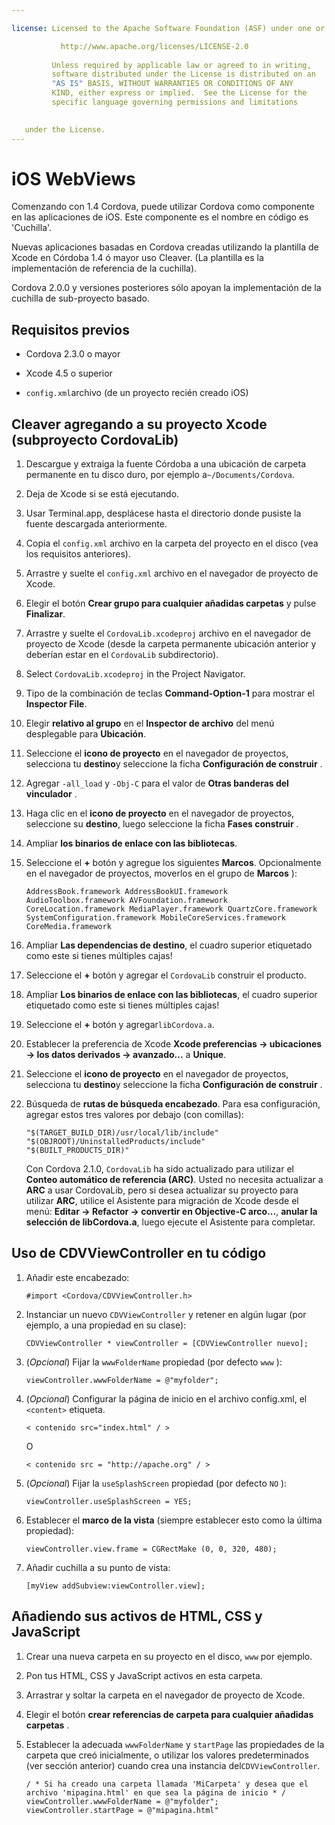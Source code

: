 ```yaml
---

license: Licensed to the Apache Software Foundation (ASF) under one or more contributor license agreements. See the NOTICE file distributed with this work for additional information regarding copyright ownership. The ASF licenses this file to you under the Apache License, Version 2.0 (the "License"); you may not use this file except in compliance with the License. You may obtain a copy of the License at

           http://www.apache.org/licenses/LICENSE-2.0
    
         Unless required by applicable law or agreed to in writing,
         software distributed under the License is distributed on an
         "AS IS" BASIS, WITHOUT WARRANTIES OR CONDITIONS OF ANY
         KIND, either express or implied.  See the License for the
         specific language governing permissions and limitations
    

   under the License.
---
```


# iOS WebViews

Comenzando con 1.4 Cordova, puede utilizar Cordova como componente en las aplicaciones de iOS. Este componente es el nombre en código es 'Cuchilla'.

Nuevas aplicaciones basadas en Cordova creadas utilizando la plantilla de Xcode en Córdoba 1.4 ó mayor uso Cleaver. (La plantilla es la implementación de referencia de la cuchilla).

Cordova 2.0.0 y versiones posteriores sólo apoyan la implementación de la cuchilla de sub-proyecto basado.

## Requisitos previos

*   Cordova 2.3.0 o mayor

*   Xcode 4.5 o superior

*   `config.xml`archivo (de un proyecto recién creado iOS)

## Cleaver agregando a su proyecto Xcode (subproyecto CordovaLib)

1.  Descargue y extraiga la fuente Córdoba a una ubicación de carpeta permanente en tu disco duro, por ejemplo a`~/Documents/Cordova`.

2.  Deja de Xcode si se está ejecutando.

3.  Usar Terminal.app, desplácese hasta el directorio donde pusiste la fuente descargada anteriormente.

4.  Copia el `config.xml` archivo en la carpeta del proyecto en el disco (vea los requisitos anteriores).

5.  Arrastre y suelte el `config.xml` archivo en el navegador de proyecto de Xcode.

6.  Elegir el botón **Crear grupo para cualquier añadidas carpetas** y pulse **Finalizar**.

7.  Arrastre y suelte el `CordovaLib.xcodeproj` archivo en el navegador de proyecto de Xcode (desde la carpeta permanente ubicación anterior y deberían estar en el `CordovaLib` subdirectorio).

8.  Select `CordovaLib.xcodeproj` in the Project Navigator.

9.  Tipo de la combinación de teclas **Command-Option-1** para mostrar el **Inspector File**.

10. Elegir **relativo al grupo** en el **Inspector de archivo** del menú desplegable para **Ubicación**.

11. Seleccione el **icono de proyecto** en el navegador de proyectos, selecciona tu **destino**y seleccione la ficha **Configuración de construir** .

12. Agregar `-all_load` y `-Obj-C` para el valor de **Otras banderas del vinculador** .

13. Haga clic en el **icono de proyecto** en el navegador de proyectos, seleccione su **destino**, luego seleccione la ficha **Fases construir** .

14. Ampliar **los binarios de enlace con las bibliotecas**.

15. Seleccione el **+** botón y agregue los siguientes **Marcos**. Opcionalmente en el navegador de proyectos, moverlos en el grupo de **Marcos** ):
    
        AddressBook.framework AddressBookUI.framework AudioToolbox.framework AVFoundation.framework CoreLocation.framework MediaPlayer.framework QuartzCore.framework SystemConfiguration.framework MobileCoreServices.framework CoreMedia.framework
        

16. Ampliar **Las dependencias de destino**, el cuadro superior etiquetado como este si tienes múltiples cajas!

17. Seleccione el **+** botón y agregar el `CordovaLib` construir el producto.

18. Ampliar **Los binarios de enlace con las bibliotecas**, el cuadro superior etiquetado como este si tienes múltiples cajas!

19. Seleccione el **+** botón y agregar`libCordova.a`.

20. Establecer la preferencia de Xcode **Xcode preferencias → ubicaciones → los datos derivados → avanzado...** a **Unique**.

21. Seleccione el **icono de proyecto** en el navegador de proyectos, selecciona tu **destino**y seleccione la ficha **Configuración de construir** .

22. Búsqueda de **rutas de búsqueda encabezado**. Para esa configuración, agregar estos tres valores por debajo (con comillas):
    
        "$(TARGET_BUILD_DIR)/usr/local/lib/include"        
        "$(OBJROOT)/UninstalledProducts/include"
        "$(BUILT_PRODUCTS_DIR)"
        
    
    Con Cordova 2.1.0, `CordovaLib` ha sido actualizado para utilizar el **Conteo automático de referencia (ARC)**. Usted no necesita actualizar a **ARC** a usar CordovaLib, pero si desea actualizar su proyecto para utilizar **ARC**, utilice el Asistente para migración de Xcode desde el menú: **Editar → Refactor → convertir en Objective-C arco...**, **anular la selección de libCordova.a**, luego ejecute el Asistente para completar.

## Uso de CDVViewController en tu código

1.  Añadir este encabezado:
    
        #import <Cordova/CDVViewController.h>
        

2.  Instanciar un nuevo `CDVViewController` y retener en algún lugar (por ejemplo, a una propiedad en su clase):
    
        CDVViewController * viewController = [CDVViewController nuevo];
        

3.  (*Opcional*) Fijar la `wwwFolderName` propiedad (por defecto `www` ):
    
        viewController.wwwFolderName = @"myfolder";
        

4.  (*Opcional*) Configurar la página de inicio en el archivo config.xml, el `<content>` etiqueta.
    
        < contenido src="index.html" / >
        
    
    O
    
        < contenido src = "http://apache.org" / >
        

5.  (*Opcional*) Fijar la `useSplashScreen` propiedad (por defecto `NO` ):
    
        viewController.useSplashScreen = YES;
        

6.  Establecer el **marco de la vista** (siempre establecer esto como la última propiedad):
    
        viewController.view.frame = CGRectMake (0, 0, 320, 480);
        

7.  Añadir cuchilla a su punto de vista:
    
        [myView addSubview:viewController.view];
        

## Añadiendo sus activos de HTML, CSS y JavaScript

1.  Crear una nueva carpeta en su proyecto en el disco, `www` por ejemplo.

2.  Pon tus HTML, CSS y JavaScript activos en esta carpeta.

3.  Arrastrar y soltar la carpeta en el navegador de proyecto de Xcode.

4.  Elegir el botón **crear referencias de carpeta para cualquier añadidas carpetas** .

5.  Establecer la adecuada `wwwFolderName` y `startPage` las propiedades de la carpeta que creó inicialmente, o utilizar los valores predeterminados (ver sección anterior) cuando crea una instancia del`CDVViewController`.
    
        / * Si ha creado una carpeta llamada 'MiCarpeta' y desea que el archivo 'mipagina.html' en que sea la página de inicio * / viewController.wwwFolderName = @"myfolder";
        viewController.startPage = @"mipagina.html"